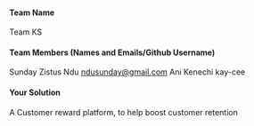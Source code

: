 #### Team Name
Team KS

#### Team Members (Names and Emails/Github Username)
Sunday Zistus Ndu ndusunday@gmail.com
Ani Kenechi kay-cee

#### Your Solution
A Customer reward platform, to help boost customer retention
